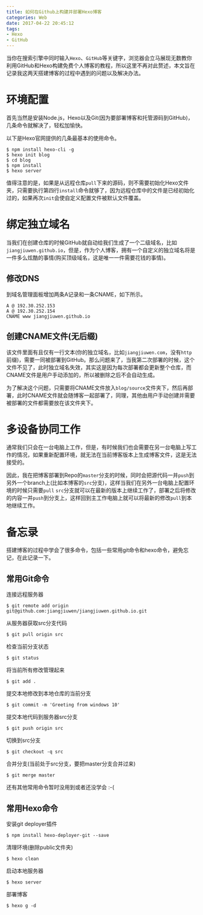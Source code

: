 ```yaml
---
title: 如何在Github上构建并部署Hexo博客
categories: Web
date: 2017-04-22 20:45:12
tags:
- Hexo
- GitHub
---
```

当你在搜索引擎中同时输入`Hexo`、`GitHub`等关键字，浏览器会立马展现无数教你利用GitHub和Hexo构建免费个人博客的教程，所以这里不再对此赘述，本文旨在记录我这两天搭建博客的过程中遇到的问题以及解决办法。

# 环境配置

首先当然是安装Node.js，Hexo以及Git(因为要部署博客和托管源码到GitHub)，几条命令就解决了，轻松加愉快。

以下是Hexo官网提供的几条最基本的使用命令。

``` shell
$ npm install hexo-cli -g
$ hexo init blog
$ cd blog
$ npm install
$ hexo server
```

值得注意的是，如果是从远程仓库`pull`下来的源码，则不需要初始化Hexo文件夹，只需要执行第四行`install`命令就够了，因为远程仓库中的文件是已经初始化过的，如果再次`init`会使自定义配置文件被默认文件覆盖。
<!-- more -->
# 绑定独立域名

当我们在创建仓库的时候GitHub就自动给我们生成了一个二级域名，比如`jiangjiuwen.github.io`，但是，作为个人博客，拥有一个自定义的独立域名将是一件多么炫酷的事情(购买顶级域名，这是唯一一件需要花钱的事情)。

## 修改DNS

到域名管理面板增加两条A记录和一条CNAME，如下所示。

```
A @ 192.30.252.153
A @ 192.30.252.154 
CNAME www jiangjiuwen.github.io
```

## 创建CNAME文件(无后缀)

该文件里面有且仅有一行文本(你的独立域名，比如`jiangjiuwen.com`，没有`http`前缀)，需要一同被部署到GitHub。那么问题来了，当我第二次部署的时候，这个文件不见了，此时独立域名失效，其实这是因为每次部署都会更新整个仓库，而CNAME文件是用户手动添加的，所以被删除之后不会自动生成。

为了解决这个问题，只需要将CNAME文件放入`blog/source`文件夹下，然后再部署，此时CNAME文件就会随博客一起部署了，同理，其他由用户手动创建并需要被部署的文件都需要放在该文件夹下。

# 多设备协同工作

通常我们只会在一台电脑上工作，但是，有时候我们也会需要在另一台电脑上写工作的情况，如果重新配置环境，就无法在当前博客版本上生成博客文件，这是无法接受的。

因此，我在把博客部署到Repo的`master`分支的时候，同时会把源代码一并`push`到另外一个branch上(比如本博客的`src`分支)，这样当我们在另外一台电脑上配置环境的时候只需要`pull` `src`分支就可以在最新的版本上继续工作了，部署之后将修改的内容一并`push`到分支上，这样回到主工作电脑上就可以将最新的修改`pull`到本地继续工作。

# 备忘录

搭建博客的过程中学会了很多命令，包括一些常用git命令和hexo命令，避免忘记，在此记录一下。

## 常用Git命令

连接远程服务器

``` shell
$ git remote add origin git@github.com:jiangjiuwen/jiangjiuwen.github.io.git
```

从服务器获取src分支代码

``` shell
$ git pull origin src
```

检查当前分支状态

``` shell
$ git status
```

将当前所有修改管理起来

``` shell
$ git add .
```

提交本地修改到本地仓库的当前分支

``` shell
$ git commit -m 'Greeting from windows 10'
```

提交本地代码到服务器src分支

``` shell
$ git push origin src
```

切换到src分支

``` shell
$ git checkout -q src
```

合并分支(当前处于src分支，要把master分支合并过来)

``` shell
$ git merge master
```

还有其他常用命令暂时没用到或者还没学会 :-(

## 常用Hexo命令

安装git deployer插件

```shell
$ npm install hexo-deployer-git --save
```

清理环境(删除public文件夹)

``` shell
$ hexo clean
```

启动本地服务器

``` shell
$ hexo server
```

部署博客

``` shell
$ hexo g -d
```
